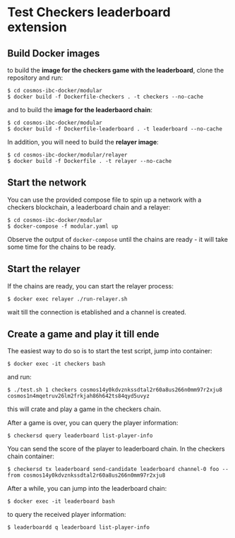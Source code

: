 # Test Checkers leaderboard extension

## Build Docker images

to build the **image for the checkers game with the leaderboard**, clone the repository and run:

```
$ cd cosmos-ibc-docker/modular
$ docker build -f Dockerfile-checkers . -t checkers --no-cache
```

and to build the **image for the leaderbaord chain**:

```
$ cd cosmos-ibc-docker/modular
$ docker build -f Dockerfile-leaderboard . -t leaderboard --no-cache
```

In addition, you will need to build the **relayer image**:

```
$ cd cosmos-ibc-docker/modular/relayer
$ docker build -f Dockerfile . -t relayer --no-cache
```

## Start the network

You can use the provided compose file to spin up a network with a checkers blockchain, a leaderboard chain and a relayer:

```
$ cd cosmos-ibc-docker/modular
$ docker-compose -f modular.yaml up

```

Observe the output of `docker-compose` until the chains are ready - it will take some time for the chains to be ready. 

## Start the relayer

If the chains are ready, you can start the relayer process:

```
$ docker exec relayer ./run-relayer.sh 
```

wait till the connection is etablished and a channel is created. 

## Create a game and play it till ende

The easiest way to do so is to start the test script, jump into container:

```
$ docker exec -it checkers bash
```

and run:

```
$ ./test.sh 1 checkers cosmos14y0kdvznkssdtal2r60a8us266n0mm97r2xju8 cosmos1n4mqetruv26lm2frkjah86h642ts84qyd5uvyz
```

this will crate and play a game in the checkers chain. 

After a game is over, you can query the player information:

```
$ checkersd query leaderboard list-player-info
```

You can send the score of the player to leaderboard chain. In the checkers chain container:

```
$ checkersd tx leaderboard send-candidate leaderboard channel-0 foo --from cosmos14y0kdvznkssdtal2r60a8us266n0mm97r2xju8
```

After a while, you can jump into the leaderboard chain:

```
$ docker exec -it leaderboard bash
```

to query the received player information:

```
$ leaderboardd q leaderboard list-player-info
```